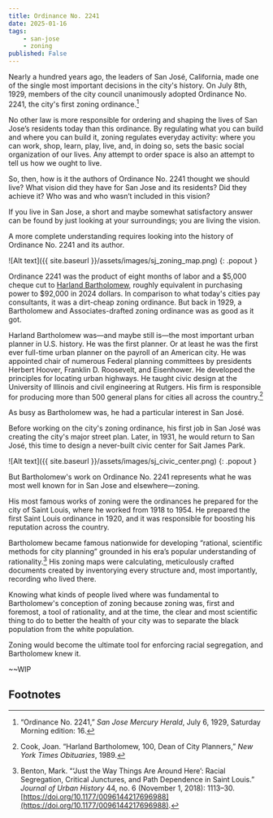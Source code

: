 ```yaml
---
title: Ordinance No. 2241
date: 2025-01-16
tags:
    - san-jose
    - zoning
published: False
---
```

Nearly a hundred years ago, the leaders of San José, California, made one of the single most important decisions in the city's history. On July 8th, 1929, members of the city council unanimously adopted Ordinance No. 2241, the city's first zoning ordinance.[^1]

No other law is more responsible for ordering and shaping the lives of San Jose’s residents today than this ordinance. By regulating what you can build and where you can build it, zoning regulates everyday activity: where you can work, shop, learn, play, live, and, in doing so, sets the basic social organization of our lives. Any attempt to order space is also an attempt to tell us how we ought to live.

So, then, how is it the authors of Ordinance No. 2241 thought we should live? What vision did they have for San Jose and its residents? Did they achieve it? Who was and who wasn’t included in this vision?

If you live in San Jose, a short and maybe somewhat satisfactory answer can be found by just looking at your surroundings; you are living the vision.

A more complete understanding requires looking into the history of Ordinance No. 2241 and its author.

![Alt text]({{ site.baseurl }}/assets/images/sj_zoning_map.png)
{: .popout }

Ordinance 2241 was the product of eight months of labor and a $5,000 cheque cut to [Harland Bartholomew](https://en.wikipedia.org/wiki/Harland_Bartholomew), roughly equivalent in purchasing power to $92,000 in 2024 dollars. In comparison to what today's cities pay consultants, it was a dirt-cheap zoning ordinance. But back in 1929, a Bartholomew and Associates-drafted zoning ordinance was as good as it got.

Harland Bartholomew was—and maybe still is—the most important urban planner in U.S. history. He was the first planner. Or at least he was the first ever full-time urban planner on the payroll of an American city. He was appointed chair of numerous Federal planning committees by presidents Herbert Hoover, Franklin D. Roosevelt, and Eisenhower. He developed the principles for locating urban highways. He taught civic design at the University of Illinois and civil engineering at Rutgers. His firm is responsible for producing more than 500 general plans for cities all across the country.[^2]

As busy as Bartholomew was, he had a particular interest in San José.

Before working on the city's zoning ordinance, his first job in San José was creating the city's major street plan. Later, in 1931, he would return to San José, this time to design a never-built civic center for Sait James Park.

![Alt text]({{ site.baseurl }}/assets/images/sj_civic_center.png)
{: .popout }

But Bartholomew's work on Ordinance No. 2241 represents what he was most well known for in San Jose and elsewhere—zoning.

His most famous works of zoning were the ordinances he prepared for the city of Saint Louis, where he worked from 1918 to 1954. He prepared the first Saint Louis ordinance in 1920, and it was responsible for boosting his reputation across the country.

Bartholomew became famous nationwide for developing “rational, scientific methods for city planning” grounded in his era’s popular understanding of rationality.[^3] His zoning maps were calculating, meticulously crafted documents created by inventorying every structure and, most importantly, recording who lived there.

Knowing what kinds of people lived where was fundamental to Bartholomew's conception of zoning because zoning was, first and foremost, a tool of rationality, and at the time, the clear and most scientific thing to do to better the health of your city was to separate the black population from the white population.

Zoning would become the ultimate tool for enforcing racial segregation, and Bartholomew knew it.

~~WIP

## Footnotes

[^1]: “Ordinance No. 2241,” *San Jose Mercury Herald*, July 6, 1929, Saturday Morning edition: 16.

[^2]: Cook, Joan. “Harland Bartholomew, 100, Dean of City Planners,” *New York Times Obituaries*, 1989.

[^3]: Benton, Mark. “‘Just the Way Things Are Around Here’: Racial Segregation, Critical Junctures, and Path Dependence in Saint Louis.” _Journal of Urban History_ 44, no. 6 (November 1, 2018): 1113–30. [https://doi.org/10.1177/0096144217696988](https://doi.org/10.1177/0096144217696988).
